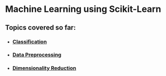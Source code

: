 # Machine Learning using Scikit-Learn

## Topics covered so far:


* ### [Classification](machine_learning/classification)
* ### [Data Preprocessing](machine_learning/data_preprocess)
* ### [Dimensionality Reduction](machine_learning/dimensionality_reduction)
